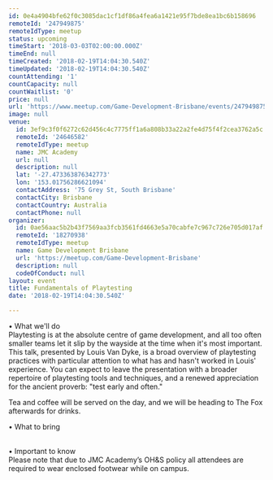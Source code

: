 ```yaml
---
id: 0e4a4904bfe62f0c3085dac1cf1df86a4fea6a1421e95f7bde8ea1bc6b158696
remoteId: '247949875'
remoteIdType: meetup
status: upcoming
timeStart: '2018-03-03T02:00:00.000Z'
timeEnd: null
timeCreated: '2018-02-19T14:04:30.540Z'
timeUpdated: '2018-02-19T14:04:30.540Z'
countAttending: '1'
countCapacity: null
countWaitlist: '0'
price: null
url: 'https://www.meetup.com/Game-Development-Brisbane/events/247949875/'
image: null
venue:
  id: 3ef9c3f0f6272c62d456c4c7775ff1a6a808b33a22a2fe4d75f4f2cea3762a5c
  remoteId: '24646582'
  remoteIdType: meetup
  name: JMC Academy
  url: null
  description: null
  lat: '-27.473363876342773'
  lon: '153.01756286621094'
  contactAddress: '75 Grey St, South Brisbane'
  contactCity: Brisbane
  contactCountry: Australia
  contactPhone: null
organizer:
  id: 0ae56aac5b2b43f7569aa3fcb3561fd4663e5a70cabfe7c967c726e705d017af
  remoteId: '18270938'
  remoteIdType: meetup
  name: Game Development Brisbane
  url: 'https://meetup.com/Game-Development-Brisbane'
  description: null
  codeOfConduct: null
layout: event
title: Fundamentals of Playtesting
date: '2018-02-19T14:04:30.540Z'

---
```

<p>• What we'll do<br/>Playtesting is at the absolute centre of game development, and all too often smaller teams let it slip by the wayside at the time when it's most important. This talk, presented by Louis Van Dyke, is a broad overview of playtesting practices with particular attention to what has and hasn't worked in Louis' experience. You can expect to leave the presentation with a broader repertoire of playtesting tools and techniques, and a renewed appreciation for the ancient proverb: "test early and often."</p> <p>Tea and coffee will be served on the day, and we will be heading to The Fox afterwards for drinks.</p> <p>• What to bring</p> <p><br/>• Important to know<br/>Please note that due to JMC Academy’s OH&amp;S policy all attendees are required to wear enclosed footwear while on campus.</p>
